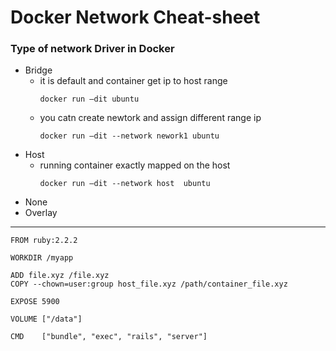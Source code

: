 # Docker Network Cheat-sheet

### Type of network Driver in Docker

* Bridge
  	- it is default and container get ip to host range
  	  ```     
	  docker run –dit ubuntu  
  	  ```
   	- you catn create newtork and assign different range ip
   	  ```
	  docker run –dit --network nework1 ubuntu  
	  ```
* Host
  	- running container exactly mapped on the host
  	  ```
	  docker run –dit --network host  ubuntu
  	  ```
* None
* Overlay
-----------------------------------------------------------------


```
FROM ruby:2.2.2

WORKDIR /myapp

ADD file.xyz /file.xyz
COPY --chown=user:group host_file.xyz /path/container_file.xyz

EXPOSE 5900

VOLUME ["/data"]

CMD    ["bundle", "exec", "rails", "server"]

```
